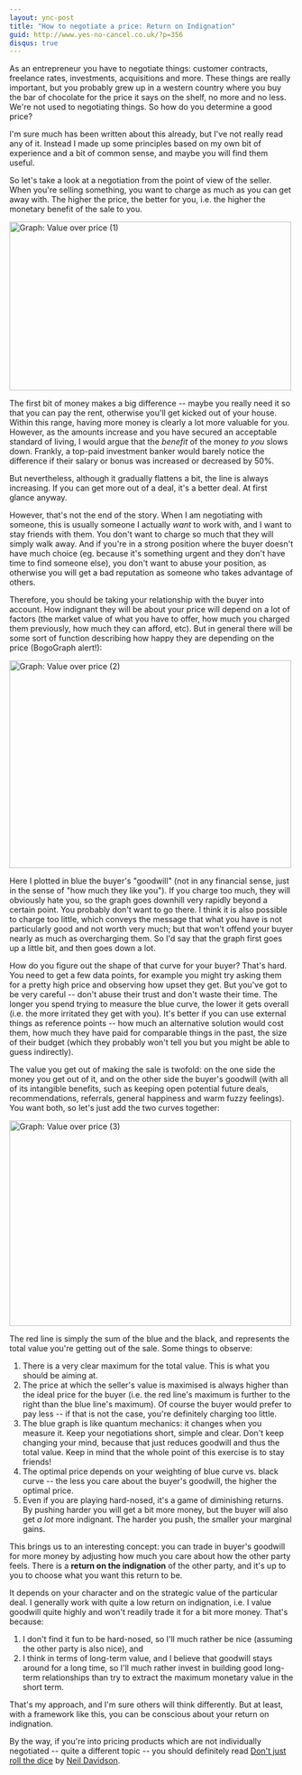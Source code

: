 ```yaml
---
layout: ync-post
title: "How to negotiate a price: Return on Indignation"
guid: http://www.yes-no-cancel.co.uk/?p=356
disqus: true
---
```


As an entrepreneur you have to negotiate things: customer contracts, freelance rates, investments,
acquisitions and more. These things are really important, but you probably grew up in a western
country where you buy the bar of chocolate for the price it says on the shelf, no more and no less.
We're not used to negotiating things. So how do you determine a good price?

I'm sure much has been
written about this already, but I've not really read any of it. Instead I made up some principles
based on my own bit of experience and a bit of common sense, and maybe you will find them
useful.

So let's take a look at a negotiation from the point of view of the seller. When you're
selling something, you want to charge as much as you can get away with. The higher the price, the
better for you, i.e. the higher the monetary benefit of the sale to
you.

<img src="/2010/01/graph1.jpg" alt="Graph: Value over price (1)" width="500"
    height="299" class="aligncenter size-full" />

The first bit of money makes a big difference --
maybe you really need it so that you can pay the rent, otherwise you'll get kicked out of your
house. Within this range, having more money is clearly a lot more valuable for you. However, as the
amounts increase and you have secured an acceptable standard of living, I would argue that the
*benefit* of the money *to you* slows down. Frankly, a top-paid investment banker would barely
notice the difference if their salary or bonus was increased or decreased by 50%.

But nevertheless,
although it gradually flattens a bit, the line is always increasing. If you can get more out of a
deal, it's a better deal. At first glance anyway.

However, that's not the end of the story. When I
am negotiating with someone, this is usually someone I actually *want* to work with, and I want to
stay friends with them. You don't want to charge so much that they will simply walk away. And if
you're in a strong position where the buyer doesn't have much choice (eg. because it's something
urgent and they don't have time to find someone else), you don't want to abuse your position, as
otherwise you will get a bad reputation as someone who takes advantage of others.

Therefore, you
should be taking your relationship with the buyer into account. How indignant they will be about
your price will depend on a lot of factors (the market value of what you have to offer, how much you
charged them previously, how much they can afford, etc). But in general there will be some sort of
function describing how happy they are depending on the price (BogoGraph alert!):

<img src="/2010/01/graph2.jpg" alt="Graph: Value over price (2)" width="500"
height="368" class="aligncenter size-full" />

Here I plotted in blue the buyer's "goodwill" (not in
any financial sense, just in the sense of "how much they like you"). If you charge too much, they
will obviously hate you, so the graph goes downhill very rapidly beyond a certain point. You
probably don't want to go there. I think it is also possible to charge too little, which conveys the
message that what you have is not particularly good and not worth very much; but that won't offend
your buyer nearly as much as overcharging them. So I'd say that the graph first goes up a little
bit, and then goes down a lot.

How do you figure out the shape of that curve for your buyer? That's
hard. You need to get a few data points, for example you might try asking them for a pretty high
price and observing how upset they get. But you've got to be very careful -- don't abuse their trust
and don't waste their time. The longer you spend trying to measure the blue curve, the lower it gets
overall (i.e. the more irritated they get with you). It's better if you can use external things as
reference points -- how much an alternative solution would cost them, how much they have paid for
comparable things in the past, the size of their budget (which they probably won't tell you but you
might be able to guess indirectly).

The value you get out of making the sale is twofold: on the one
side the money you get out of it, and on the other side the buyer's goodwill (with all of its
intangible benefits, such as keeping open potential future deals, recommendations, referrals,
general happiness and warm fuzzy feelings). You want both, so let's just add the two curves
together:

<img src="/2010/01/graph3.jpg" alt="Graph: Value over price (3)" width="500"
height="364" class="aligncenter size-full" />

The red line is simply the sum of the blue and the
black, and represents the total value you're getting out of the sale. Some things to
observe:

1. There is a very clear maximum for the total value. This is what you should be aiming at.
2. The price at which the seller's value is maximised is always higher than the ideal
   price for the buyer (i.e. the red line's maximum is further to the right than the blue line's
   maximum). Of course the buyer would prefer to pay less -- if that is not the case, you're definitely
   charging too little.
3. The blue graph is like quantum mechanics: it changes when you measure it. Keep your
   negotiations short, simple and clear. Don't keep changing your mind, because that just reduces
   goodwill and thus the total value. Keep in mind that the whole point of this exercise is to stay friends!
4. The optimal price depends on your weighting of blue curve vs. black curve -- the
   less you care about the buyer's goodwill, the higher the optimal price.
5. Even if you are playing hard-nosed, it's a game of diminishing returns. By pushing
   harder you will get a bit more money, but the buyer will also get *a lot* more indignant. The harder
   you push, the smaller your marginal gains.

This brings us to an interesting concept: you
can trade in buyer's goodwill for more money by adjusting how much you care about how the other
party feels. There is a **return on the indignation** of the other party, and it's up to you to
choose what you want this return to be.

It depends on your character and on the strategic value of
the particular deal. I generally work with quite a low return on indignation, i.e. I value goodwill
quite highly and won't readily trade it for a bit more money. That's
because:

1. I don't find it fun to be hard-nosed, so I'll much rather be nice (assuming the
   other party is also nice), and
2. I think in terms of long-term value, and I believe that goodwill stays around for a
   long time, so I'll much rather invest in building good long-term relationships than try to extract
   the maximum monetary value in the short term.

That's my approach, and I'm sure others will think differently. But at least, with a framework
like this, you can be conscious about your return on indignation.

By the way, if you're into pricing products which are not individually
negotiated -- quite a different topic -- you should definitely read
[Don't just roll the dice](http://www.neildavidson.com/dontjustrollthedice.html) by
[Neil Davidson](http://www.neildavidson.com/).
